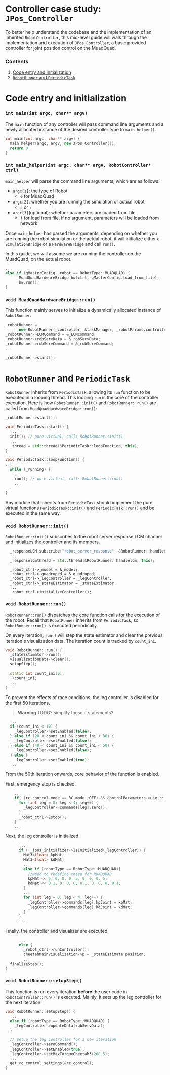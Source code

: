 # Controller case study: `JPos_Controller`
To better help understand the codebase and the implementation of an inherited `RobotController`, this mid-level guide will walk through the implementation and execution of `JPos_Controller`, a basic provided controller for joint position control on the MuadQuad.

### Contents
1. [Code entry and initialization](#code-entry-and-initialization)
2. [`RobotRunner` and `PeriodicTask`](#robotrunner-and-periodictask)

# Code entry and initialization
### `int main(int argc, char** argv)`
The `main` function of any controller will pass command line arguments and a newly allocated instance of the desired controller type to `main_helper()`.
```cpp
int main(int argc, char** argv) {
  main_helper(argc, argv, new JPos_Controller());
  return 0;
}
```

### `int main_helper(int argc, char** argv, RobotController* ctrl)`
`main_helper` will parse the command line arguments, which are as follows:
- `argc[1]`: the type of Robot
  - `e` for MuadQuad
- `argc[2]`: whether you are running the simulation or actual robot
  - `s` or `r`
- `argc[3]`(optional): whether parameters are loaded from file
  - `f` for load from file, if no argument, parameters will be loaded from network

Once `main_helper` has parsed the arguments, depending on whether you are running the robot simulation or the actual robot, it will initialize either a `SimulationBridge` or a `HardwareBridge` and call `run()`.

In this guide, we will assume we are running the controller on the MuadQuad, on the actual robot.

```cpp
...
else if (gMasterConfig._robot == RobotType::MUADQUAD) {
      MuadQuadHardwareBridge hw(ctrl, gMasterConfig.load_from_file);
      hw.run();
}
```
### `void MuadQuadHardwareBridge::run()`
This function mainly serves to initialize a dynamically allocated instance of `RobotRunner`.
```cpp
_robotRunner =
      new RobotRunner(_controller, &taskManager, _robotParams.controller_dt, "robot-control");   
_robotRunner->LCMCommand = &_LCMCommand;
_robotRunner->robServData = &_robServData;
_robotRunner->robServCommand = &_robServCommand;
...
```

```cpp
_robotRunner->start();
```

# `RobotRunner` and `PeriodicTask`
`RobotRunner` inherits from `PeriodicTask`, allowing its `run` function to be executed in a looping thread. This looping `run` is the core of the controller execution. Here is how `RobotRunner::init()` and `RobotRunner::run()` are called from `MuadQuadHardwareBridge::run()`:

```cpp
_robotRunner->start();
```

```cpp
void PeriodicTask::start() {
  ...
  init(); // pure virtual, calls RobotRunner::init()
  ...
  _thread = std::thread(&PeriodicTask::loopFunction, this);
}
```

```cpp
void PeriodicTask::loopFunction() {
...
  while (_running) {
    ...
    run(); // pure virtual, calls RobotRunner::run()
    ...
...
}
```

Any module that inherits from `PeriodicTask` should implement the pure virtual functions `PeriodicTask::init()` and `PeriodicTask::run()` and be executed in the same way.

### `void RobotRunner::init()`
`RobotRunner::init()` subscribes to the robot server response LCM channel and initializes the controller and its members.

```cpp
  _responseLCM.subscribe("robot_server_response", &RobotRunner::handleresponseLCM, this);
  ...
  _responselcmthread = std::thread(&RobotRunner::handlelcm, this);
```

```
  _robot_ctrl->_model = &_model;
  _robot_ctrl->_quadruped = &_quadruped;
  _robot_ctrl->_legController = _legController;
  _robot_ctrl->_stateEstimator = _stateEstimator;
  ...
  _robot_ctrl->initializeController();
```

### `void RobotRunner::run()`
`RobotRunner::run()` dispatches the core function calls for the execution of the robot. Recall that `RobotRunner` inherits from `PeriodicTask`, so `RobotRunner::run()` is executed periodically.

On every iteration, `run()` will step the state estimator and clear the previous iteration's visualization data. The iteration count is tracked by `count_ini`.

```cpp
void RobotRunner::run() {
  _stateEstimator->run();
  visualizationData->clear();
  setupStep();

  static int count_ini(0);
  ++count_ini;
  ...
}
```

To prevent the effects of race conditions, the leg controller is disabled for the first 50 iterations.

> **Warning**
> TODO? simplify these if statements?

```cpp
  ...
  if (count_ini < 10) {
    _legController->setEnabled(false);
  } else if (20 < count_ini && count_ini < 30) {
    _legController->setEnabled(false);
  } else if (40 < count_ini && count_ini < 50) {
    _legController->setEnabled(false);
  } else {
    _legController->setEnabled(true);
  ...
```
From the 50th iteration onwards, core behavior of the function is enabled.

First, emergency stop is checked.
```cpp
    ...
    if( (rc_control.mode == RC_mode::OFF) && controlParameters->use_rc ) {
      for (int leg = 0; leg < 4; leg++) {
        _legController->commands[leg].zero();
      }
      _robot_ctrl->Estop();
    }
    ...
```
Next, the leg controller is initialized.

```cpp
      ...
      if (!_jpos_initializer->IsInitialized(_legController)) {
        Mat3<float> kpMat;
        Mat3<float> kdMat;
        ...
        else if (robotType == RobotType::MUADQUAD){
          //Need to redefine these for MUADQUAD
          kpMat << 5, 0, 0, 0, 5, 0, 0, 0, 5;
          kdMat << 0.1, 0, 0, 0, 0.1, 0, 0, 0, 0.1;
        }
        ...
        for (int leg = 0; leg < 4; leg++) {
          _legController->commands[leg].kpJoint = kpMat;
          _legController->commands[leg].kdJoint = kdMat;
        }
      }
      ...
```
Finally, the controller and visualizer are executed.
```cpp
      ...
      else {
        _robot_ctrl->runController();
        cheetahMainVisualization->p = _stateEstimate.position;
        ...
  finalizeStep();
}
```

### `void RobotRunner::setupStep()`
This function is run every iteration **before** the user code in `RobotController::run()` is executed. Mainly, it sets up the leg controller for the next iteration.

```cpp
void RobotRunner::setupStep() {
  ...
  else if (robotType == RobotType::MUADQUAD) {
    _legController->updateData(robServData);
  }

  // Setup the leg controller for a new iteration
  _legController->zeroCommand();
  _legController->setEnabled(true);
  _legController->setMaxTorqueCheetah3(208.5);
  ...
  get_rc_control_settings(&rc_control);
}
```


